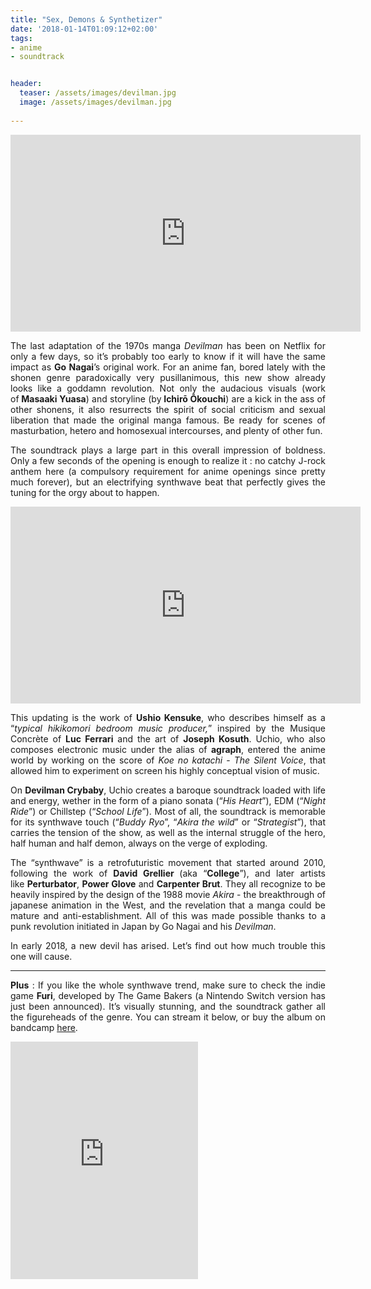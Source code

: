 ```yaml
---
title: "Sex, Demons & Synthetizer" 
date: '2018-01-14T01:09:12+02:00'
tags:
- anime
- soundtrack


header:
  teaser: /assets/images/devilman.jpg
  image: /assets/images/devilman.jpg
 
---
```

<p><iframe width="560" height="315" src="https://www.youtube.com/embed/LKdmzriKsic" frameborder="0" allow="autoplay; encrypted-media" allowfullscreen></iframe></p>
<p style="text-align: justify;">The last adaptation of the 1970s manga&nbsp;<em>Devilman&nbsp;</em>has been on Netflix for only a few days, so it&rsquo;s probably too early to know if it will have the same impact as&nbsp;<strong>Go Nagai</strong>&rsquo;s original work. For an anime fan, bored lately with the shonen genre paradoxically very pusillanimous, this new show already looks like a goddamn revolution. Not only the audacious visuals (work of<strong>&nbsp;Masaaki Yuasa</strong>) and storyline (by<strong>&nbsp;Ichirō Ōkouchi</strong>) are a kick in the ass of other shonens, it also resurrects the spirit of social criticism and sexual liberation that made the original manga famous. Be ready for scenes of masturbation, hetero and homosexual intercourses, and plenty of other fun.</p>
<p style="text-align: justify;">The soundtrack plays a large part in this overall impression of boldness. Only a few seconds of the opening is enough to realize it : no catchy J-rock anthem here (a compulsory requirement for anime openings since pretty much forever), but an electrifying synthwave beat that perfectly gives the tuning for the orgy about to happen.</p>
<p><iframe width="560" height="315" src="https://www.youtube.com/embed/lwpFpF9-MVk" frameborder="0" allow="autoplay; encrypted-media" allowfullscreen></iframe></p>
<p style="text-align: justify;">This updating is the work of&nbsp;<strong>Ushio Kensuke</strong>, who describes himself as a &ldquo;<em>typical hikikomori bedroom music producer,</em>&rdquo; inspired by the Musique Concrète of&nbsp;<strong>Luc Ferrari</strong> and the art of&nbsp;<strong>Joseph Kosuth</strong>. Uchio, who also composes electronic music under the alias of&nbsp;<strong>agraph</strong>, entered the anime world by working on the score of&nbsp;<em>Koe no katachi</em>&nbsp;-&nbsp;<em>The Silent Voice</em>, that allowed him to experiment on screen his highly conceptual vision of music.</p>
<p style="text-align: justify;">On&nbsp;<strong>Devilman Crybaby</strong>, Uchio creates a baroque soundtrack loaded with life and energy, wether in the form of a piano sonata (&ldquo;<em>His Heart</em>&rdquo;), EDM (&ldquo;<em>Night Ride</em>&rdquo;) or Chillstep (&ldquo;<em>School Life</em>&rdquo;). Most of all, the soundtrack is memorable for its synthwave touch (&ldquo;<em>Buddy Ryo</em>&rdquo;, &ldquo;<em>Akira the wild</em>&rdquo; or &ldquo;<em>Strategist</em>&rdquo;), that carries the tension of the show, as well as the internal struggle of the hero, half human and half demon, always on the verge of exploding.</p>
<p style="text-align: justify;">The &ldquo;synthwave&rdquo; is a retrofuturistic movement that started around 2010, following the work of&nbsp;<strong>David Grellier&nbsp;</strong>(aka &ldquo;<strong>College</strong>&rdquo;), and later artists like&nbsp;<strong>Perturbator</strong>,&nbsp;<strong>Power Glove</strong>&nbsp;and&nbsp;<strong>Carpenter Brut</strong>. They all recognize to be heavily inspired by the design of the 1988 movie&nbsp;<em>Akira</em> - the breakthrough of japanese animation in the West, and the revelation that a manga could be mature and anti-establishment. All of this was made possible thanks to a punk revolution initiated in Japan by Go Nagai and his&nbsp;<em>Devilman</em>.</p>
<p style="text-align: justify;">In early 2018, a new devil has arised. Let&rsquo;s find out how much trouble this one will cause.</p>
<hr />
<p style="text-align: justify;"><strong>Plus</strong> : If you like the whole synthwave trend, make sure to check the indie game&nbsp;<strong>Furi</strong>, developed by The Game Bakers (a Nintendo Switch version has just been announced). It&rsquo;s visually stunning, and the soundtrack gather all the figureheads of the genre. You can stream it below, or buy the album on bandcamp&nbsp;<a href="https://furi.bandcamp.com/">here</a>.</p>
<iframe src="https://open.spotify.com/embed/album/1NCt4W6d8fNGkBQAjXDVrA" width="300" height="380" frameborder="0" allowtransparency="true"></iframe>    
<p style="text-align: justify;">&nbsp;</p>
